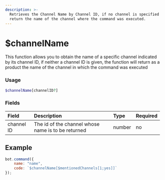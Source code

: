 ```yaml
---
description: >-
  Retrieves the Channel Name by Channel ID, if no channel is specified it will
  return the name of the channel where the command was executed.
---
```


# $channelName

This function allows you to obtain the name of a specific channel indicated by its channel ID, if neither a channel ID is given, the function will return as a product the name of the channel in which the command was executed

### Usage
```php
$channelName[channelID?]
```

### Fields

| Field | Description | Type | Required |
| :--- | :--- | :--- | :--- |
| channel ID | The id of the channel whose name is to be returned | number | no |

## Example

```javascript
bot.command({
    name: "name",
    code: `$channelName[$mentionedChannels[1;yes]]`
});
```



